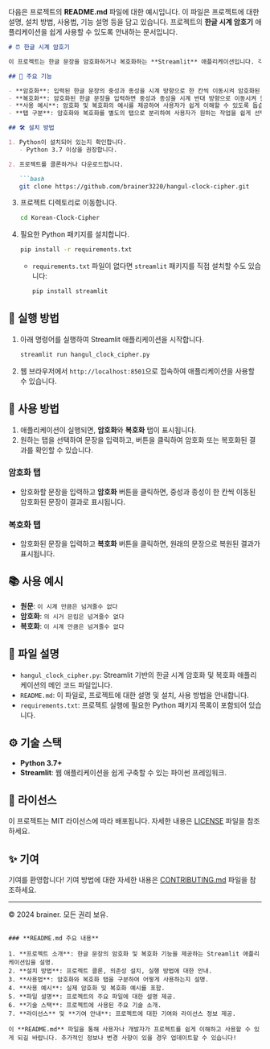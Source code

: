다음은 프로젝트의 **README.md** 파일에 대한 예시입니다. 이 파일은 프로젝트에 대한 설명, 설치 방법, 사용법, 기능 설명 등을 담고 있습니다. 프로젝트의 **한글 시계 암호기** 애플리케이션을 쉽게 사용할 수 있도록 안내하는 문서입니다.

```markdown
# ⏰ 한글 시계 암호기

이 프로젝트는 한글 문장을 암호화하거나 복호화하는 **Streamlit** 애플리케이션입니다. 각 한글 음절의 **중성**과 **종성**을 시계 방향으로 한 칸씩 이동시켜 암호화하며, 시계 반대 방향으로 이동시켜 복호화하는 기능을 제공합니다.

## 🔧 주요 기능

- **암호화**: 입력된 한글 문장의 중성과 종성을 시계 방향으로 한 칸씩 이동시켜 암호화된 문장을 생성합니다.
- **복호화**: 암호화된 한글 문장을 입력하면 중성과 종성을 시계 반대 방향으로 이동시켜 원래 문장으로 복호화합니다.
- **사용 예시**: 암호화 및 복호화의 예시를 제공하여 사용자가 쉽게 이해할 수 있도록 돕습니다.
- **탭 구분**: 암호화와 복호화를 별도의 탭으로 분리하여 사용자가 원하는 작업을 쉽게 선택할 수 있습니다.

## 🛠️ 설치 방법

1. Python이 설치되어 있는지 확인합니다.
   - Python 3.7 이상을 권장합니다.

2. 프로젝트를 클론하거나 다운로드합니다.

   ```bash
   git clone https://github.com/brainer3220/hangul-clock-cipher.git
   ```

3. 프로젝트 디렉토리로 이동합니다.

   ```bash
   cd Korean-Clock-Cipher
   ```

4. 필요한 Python 패키지를 설치합니다.

   ```bash
   pip install -r requirements.txt
   ```

   - `requirements.txt` 파일이 없다면 `streamlit` 패키지를 직접 설치할 수도 있습니다:

     ```bash
     pip install streamlit
     ```

## 🚀 실행 방법

1. 아래 명령어를 실행하여 Streamlit 애플리케이션을 시작합니다.

   ```bash
   streamlit run hangul_clock_cipher.py
   ```

2. 웹 브라우저에서 `http://localhost:8501`으로 접속하여 애플리케이션을 사용할 수 있습니다.

## 🧩 사용 방법

1. 애플리케이션이 실행되면, **암호화**와 **복호화** 탭이 표시됩니다.
2. 원하는 탭을 선택하여 문장을 입력하고, 버튼을 클릭하여 암호화 또는 복호화된 결과를 확인할 수 있습니다.

### 암호화 탭

- 암호화할 문장을 입력하고 **암호화** 버튼을 클릭하면, 중성과 종성이 한 칸씩 이동된 암호화된 문장이 결과로 표시됩니다.

### 복호화 탭

- 암호화된 문장을 입력하고 **복호화** 버튼을 클릭하면, 원래의 문장으로 복원된 결과가 표시됩니다.

## 📚 사용 예시

- **원문**: `이 시계 만큼은 넘겨줄수 없다`
- **암호화**: `의 시거 믄킴은 넘겨줄수 없다`
- **복호화**: `이 시계 만큼은 넘겨줄수 없다`

## 📄 파일 설명

- `hangul_clock_cipher.py`: Streamlit 기반의 한글 시계 암호화 및 복호화 애플리케이션의 메인 코드 파일입니다.
- `README.md`: 이 파일로, 프로젝트에 대한 설명 및 설치, 사용 방법을 안내합니다.
- `requirements.txt`: 프로젝트 실행에 필요한 Python 패키지 목록이 포함되어 있습니다.

## ⚙️ 기술 스택

- **Python 3.7+**
- **Streamlit**: 웹 애플리케이션을 쉽게 구축할 수 있는 파이썬 프레임워크.

## 📝 라이선스

이 프로젝트는 MIT 라이선스에 따라 배포됩니다. 자세한 내용은 [LICENSE](LICENSE) 파일을 참조하세요.

## ✨ 기여

기여를 환영합니다! 기여 방법에 대한 자세한 내용은 [CONTRIBUTING.md](CONTRIBUTING.md) 파일을 참조하세요.

---

©️ 2024 brainer. 모든 권리 보유.
```

### **README.md 주요 내용**

1. **프로젝트 소개**: 한글 문장의 암호화 및 복호화 기능을 제공하는 Streamlit 애플리케이션임을 설명.
2. **설치 방법**: 프로젝트 클론, 의존성 설치, 실행 방법에 대한 안내.
3. **사용법**: 암호화와 복호화 탭을 구분하여 어떻게 사용하는지 설명.
4. **사용 예시**: 실제 암호화 및 복호화 예시를 포함.
5. **파일 설명**: 프로젝트의 주요 파일에 대한 설명 제공.
6. **기술 스택**: 프로젝트에 사용된 주요 기술 소개.
7. **라이선스** 및 **기여 안내**: 프로젝트에 대한 기여와 라이선스 정보 제공.

이 **README.md** 파일을 통해 사용자나 개발자가 프로젝트를 쉽게 이해하고 사용할 수 있게 되길 바랍니다. 추가적인 정보나 변경 사항이 있을 경우 업데이트할 수 있습니다!
